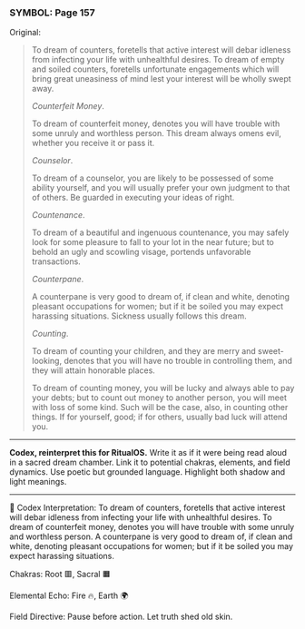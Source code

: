 ### SYMBOL: Page 157

Original:
> To dream of counters, foretells that active interest will debar
> idleness from infecting your life with unhealthful desires.
> To dream of empty and soiled counters, foretells unfortunate
> engagements which will bring great uneasiness of mind lest
> your interest will be wholly swept away.
> 
> 
> _Counterfeit Money_.
> 
> 
> To dream of counterfeit money, denotes you will have trouble with
> some unruly and worthless person. This dream always omens evil,
> whether you receive it or pass it.
> 
> 
> _Counselor_.
> 
> 
> To dream of a counselor, you are likely to be possessed of some ability
> yourself, and you will usually prefer your own judgment to that of others.
> Be guarded in executing your ideas of right.
> 
> 
> _Countenance_.
> 
> 
> To dream of a beautiful and ingenuous countenance, you may safely look
> for some pleasure to fall to your lot in the near future; but to behold
> an ugly and scowling visage, portends unfavorable transactions.
> 
> 
> _Counterpane_.
> 
> 
> A counterpane is very good to dream of, if clean and white,
> denoting pleasant occupations for women; but if it be soiled
> you may expect harassing situations. Sickness usually
> follows this dream.
> 
> 
> _Counting_.
> 
> 
> To dream of counting your children, and they are merry and sweet-looking,
> denotes that you will have no trouble in controlling them, and they will
> attain honorable places.
> 
> 
> To dream of counting money, you will be lucky and always able to pay
> your debts; but to count out money to another person, you will meet with loss
> of some kind. Such will be the case, also, in counting other things.
> If for yourself, good; if for others, usually bad luck will attend you.

---

**Codex, reinterpret this for RitualOS.**
Write it as if it were being read aloud in a sacred dream chamber.
Link it to potential chakras, elements, and field dynamics.
Use poetic but grounded language.
Highlight both shadow and light meanings.

---

🔁 Codex Interpretation:
To dream of counters, foretells that active interest will debar idleness from infecting your life with unhealthful desires. To dream of counterfeit money, denotes you will have trouble with some unruly and worthless person. A counterpane is very good to dream of, if clean and white, denoting pleasant occupations for women; but if it be soiled you may expect harassing situations.

Chakras: Root 🟥, Sacral 🟧

Elemental Echo: Fire 🔥, Earth 🌍

Field Directive: Pause before action. Let truth shed old skin.
